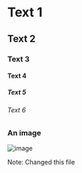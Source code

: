 
# Text 1
## Text 2
### Text 3
#### Text 4
##### Text 5
###### Text 6 

### An image
![image](https://github.com/user-attachments/assets/4a1d1059-88d5-46bf-abbf-e11d019d6a7b)





Note: Changed this file
